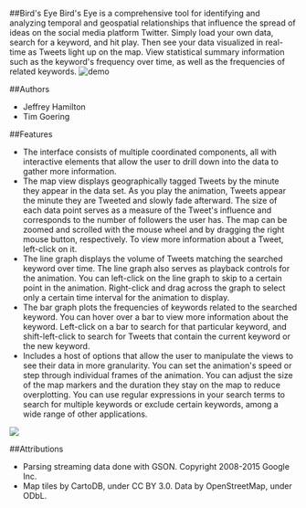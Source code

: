 ##Bird's Eye
Bird's Eye is a comprehensive tool for identifying and analyzing temporal and geospatial relationships that influence the spread of ideas on the social media platform Twitter.  Simply load your own data, search for a keyword, and hit play.  Then see your data visualized in real-time as Tweets light up on the map.  View statistical summary information such as the keyword's frequency over time, as well as the frequencies of related keywords.
![demo](./resources/demo.gif?raw=true "Demo")

##Authors
- Jeffrey Hamilton  
- Tim Goering

##Features
- The interface consists of multiple coordinated components, all with interactive elements that allow the user to drill down into the data to gather more information.  
- The map view displays geographically tagged Tweets by the minute they appear in the data set.  As you play the animation, Tweets appear the minute they are Tweeted and slowly fade afterward. The size of each data point serves as a measure of the Tweet's influence and corresponds to the number of followers the user has.  The map can be zoomed and scrolled with the mouse wheel and by dragging the right mouse button, respectively.  To view more information about a Tweet, left-click on it.
- The line graph displays the volume of Tweets matching the searched keyword over time.  The line graph also serves as playback controls for the animation. You can left-click on the line graph to skip to a certain point in the animation.  Right-click and drag across the graph to select only a certain time interval for the animation to display.  
- The bar graph plots the frequencies of keywords related to the searched keyword.  You can hover over a bar to view more information about the keyword. Left-click on a bar to search for that particular keyword, and shift-left-click to search for Tweets that contain the current keyword or the new keyword.
- Includes a host of options that allow the user to manipulate the views to see their data in more granularity. You can set the animation's speed or step through individual frames of the animation. You can adjust the size of the map markers and the duration they stay on the map to reduce overplotting.  You can use regular expressions in your search terms to search for multiple keywords or exclude certain keywords, among a wide range of other applications.
<img src="http://i.imgur.com/FIy7CVE.png">

##Attributions
- Parsing streaming data done with GSON. Copyright 2008-2015 Google Inc.  
- Map tiles by CartoDB, under CC BY 3.0. Data by OpenStreetMap, under ODbL.